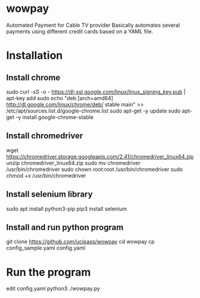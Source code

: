# wowpay
Automated Payment for Cable TV provider
Basically automates several payments using different credit cards based on a YAML file.
# Installation
## Install chrome
sudo curl -sS -o - https://dl-ssl.google.com/linux/linux_signing_key.pub | apt-key add
sudo echo "deb [arch=amd64]  http://dl.google.com/linux/chrome/deb/ stable main" >> /etc/apt/sources.list.d/google-chrome.list
sudo apt-get -y update
sudo apt-get -y install google-chrome-stable
## Install chromedriver
wget https://chromedriver.storage.googleapis.com/2.41/chromedriver_linux64.zip
unzip chromedriver_linux64.zip
sudo mv chromedriver /usr/bin/chromedriver
sudo chown root:root /usr/bin/chromedriver
sudo chmod +x /usr/bin/chromedriver
## Install selenium library
sudo apt install python3-pip
pip3 install selenium
## Install and run python program
git clone https://github.com/ucipass/wowpay
cd wowpay
cp config_sample.yaml config.yaml
# Run the program
edit config.yaml
python3 ./wowpay.py

